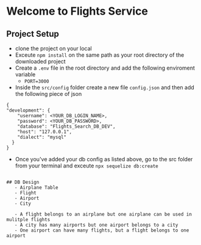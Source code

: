 # Welcome to Flights Service

## Project Setup
- clone the project on your local 
- Exceute `npm install` on the same path as your root directory of the downloaded project
- Create a `.env` file in the root directory and add the following enviroment variable
    - `PORT=3000`
- Inside the `src/config` folder create a new file `config.json` and then add the following piece of json 

```
{
"development": {
    "username": <YOUR_DB_LOGIN_NAME>,
    "password": <YOUR_DB_PASSWORD>,
    "database": "Flights_Search_DB_DEV",
    "host": "127.0.0.1",
    "dialect": "mysql"
  }
}
```
- Once you've added your db config as listed above, go to the src folder from your terminal and exceute `npx sequelize db:create`
```

## DB Design 
   - Airplane Table
   - Flight 
   - Airport
   - City

   - A flight belongs to an airplane but one airplane can be used in mulitple flights
   - A city has many airports but one airport belongs to a city 
   - One airport can have many flights, but a flight belongs to one airport 